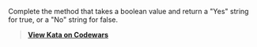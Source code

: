 Complete the method that takes a boolean value and return a "Yes" string for true, or a "No" string for false.

> **[View Kata on Codewars](https://www.codewars.com/kata/53369039d7ab3ac506000467/train/java)**
